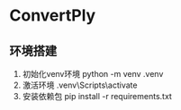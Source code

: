 # ConvertPly


## 环境搭建
1. 初始化venv环境 python -m venv .venv
2. 激活环境 .venv\Scripts\activate
3. 安装依赖包 pip install -r requirements.txt